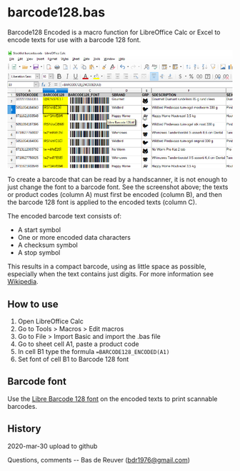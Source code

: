 barcode128.bas
==============

Barcode128 Encoded is a macro function for LibreOffice Calc or Excel to
encode texts for use with a barcode 128 font.

![LibreOffice barcode 128 encoded texts](/preview.png?raw=true "preview")

To create a barcode that can be read by a handscanner, it is not enough to just
change the font to a barcode font. See the screenshot above; the texts or
product codes (column A) must first be encoded (column B), and then the
barcode 128 font is applied to the encoded texts (column C).

The encoded barcode text consists of:
* A start symbol
* One or more encoded data characters
* A checksum symbol
* A stop symbol

This results in a compact barcode, using as little space as possible,
especially when the text contains just digits.
For more information see [Wikipedia](https://en.wikipedia.org/wiki/Code_128).

How to use
----------

1) Open LibreOffice Calc
2) Go to Tools > Macros > Edit macros
3) Go to File > Import Basic and import the .bas file
4) Go to sheet cell A1, paste a product code
5) In cell B1 type the formula `=BARCODE128_ENCODED(A1)`
6) Set font of cell B1 to Barcode 128 font

Barcode font
------------
Use the [Libre Barcode 128 font](https://fonts.google.com/specimen/Libre+Barcode+128+Text) 
on the encoded texts to print scannable barcodes.

History
-------
2020-mar-30 upload to github

Questions, comments -- Bas de Reuver (bdr1976@gmail.com)
